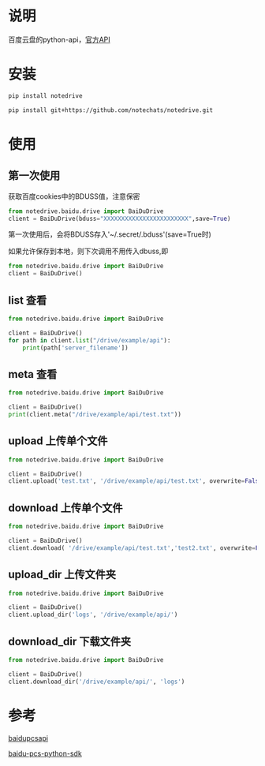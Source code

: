 
# 说明
百度云盘的python-api，[官方API](https://openapi.baidu.com/wiki/index.php?title=docs/pcs/rest/file_data_apis_list)


# 安装

```bash
pip install notedrive
```
```bash
pip install git+https://github.com/notechats/notedrive.git
```

# 使用
## 第一次使用
获取百度cookies中的BDUSS值，注意保密
```python
from notedrive.baidu.drive import BaiDuDrive
client = BaiDuDrive(bduss="XXXXXXXXXXXXXXXXXXXXXXXX",save=True)
```
第一次使用后，会将BDUSS存入'~/.secret/.bduss'(save=True时)

如果允许保存到本地，则下次调用不用传入dbuss,即
```python
from notedrive.baidu.drive import BaiDuDrive
client = BaiDuDrive()
```

## list 查看
```python
from notedrive.baidu.drive import BaiDuDrive

client = BaiDuDrive()
for path in client.list("/drive/example/api"):
    print(path['server_filename'])
```

## meta 查看
```python
from notedrive.baidu.drive import BaiDuDrive

client = BaiDuDrive()
print(client.meta("/drive/example/api/test.txt"))
```

## upload 上传单个文件
```python
from notedrive.baidu.drive import BaiDuDrive

client = BaiDuDrive()
client.upload('test.txt', '/drive/example/api/test.txt', overwrite=False)
```

## download 上传单个文件
```python
from notedrive.baidu.drive import BaiDuDrive

client = BaiDuDrive()
client.download( '/drive/example/api/test.txt','test2.txt', overwrite=False)
```

## upload_dir 上传文件夹 
```python
from notedrive.baidu.drive import BaiDuDrive

client = BaiDuDrive()
client.upload_dir('logs', '/drive/example/api/')
```

## download_dir 下载文件夹
```python
from notedrive.baidu.drive import BaiDuDrive

client = BaiDuDrive()
client.download_dir('/drive/example/api/', 'logs')
```




# 参考

[baidupcsapi](https://github.com/ly0/baidupcsapi)

[baidu-pcs-python-sdk](https://github.com/mozillazg/baidu-pcs-python-sdk)


